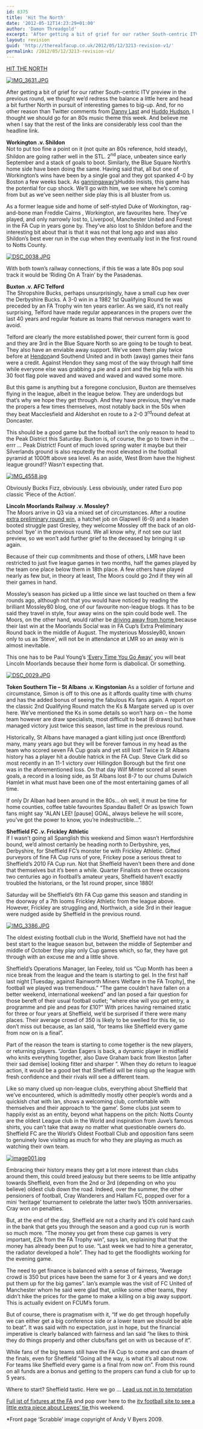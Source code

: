 ```yaml
---
id: 8375
title: 'Hit The North'
date: '2012-05-12T14:23:29+01:00'
author: 'Damon Threadgold'
excerpt: 'After getting a bit of grief for our rather South-centric ITV preview in the previous round, we thought we''d redress the balance a little here and head a bit further North in pursuit of interesting games to big-up'
layout: revision
guid: 'http://therealfacup.co.uk/2012/05/12/3213-revision-v1/'
permalink: /2012/05/12/3213-revision-v1/
---
```


[HIT THE NORTH](http://www.youtube.com/watch?v=QzivmOQWkVQ)

[![IMG_3631.JPG](http://lh3.ggpht.com/_3L4_Y2OBz2M/TI0Wj1vaDlI/AAAAAAAACk0/9pSbTTrTSCk/IMG_3631.JPG?imgmax=200)](http://lh3.ggpht.com/_3L4_Y2OBz2M/TI0Wj1vaDlI/AAAAAAAACk0/9pSbTTrTSCk/IMG_3631.JPG?imgmax=640)

After getting a bit of grief for our rather South-centric ITV preview in the previous round, we thought we’d redress the balance a little here and head a bit further North in pursuit of interesting games to big-up. And, for no other reason than Twitter comments from [Danny Last](https://twitter.com/DannyLast) and [Huddo Hudson](https://twitter.com/HuddoHudson), I thought we should go for an 80s music theme this week. And believe me when I say that the rest of the links are considerably less cool than the headline link.

**Workington .v. Shildon**  
Not to put too fine a point on it (not quite an 80s reference, hold steady), Shildon are going rather well in the STL. 2<sup>nd</sup> place, unbeaten since early September and a stack of goals to boot. Similarly, the Blue Square North’s home side have been doing the same. Having said that, all but one of Workington’s wins have been by a single goal and they got spanked 4-0 by Boston a few weeks back. As [ganningaway’s](http://ganninaway.blogspot.com/)Huddo insists, this game has the potential for cup shock. We’ll go with him, we see where he’s coming from but as we’ve seen neither side play this is all bluster from us.

As a former league side and home of self-styled Duke of Workington, rag-and-bone man Freddie Cairns , Workington, are favourites here. They’ve played, and only narrowly lost to, Liverpool, Manchester United and Forest in the FA Cup in years gone by. They’ve also lost to Shildon before and the interesting bit about that is that it was not that long ago and was also Shildon’s best ever run in the cup when they eventually lost in the first round to Notts County.

[![DSC_0038.JPG](http://lh6.ggpht.com/_3L4_Y2OBz2M/TJ-2s1NTUrI/AAAAAAAACns/PzhhL_YwLpE/DSC_0038.JPG?imgmax=200)](http://lh6.ggpht.com/_3L4_Y2OBz2M/TJ-2s1NTUrI/AAAAAAAACns/PzhhL_YwLpE/DSC_0038.JPG?imgmax=640)

With both town’s railway connections, if this tie was a late 80s pop soul track it would be ‘Riding On A Train’ by the Pasadenas.

**Buxton .v. AFC Telford**  
The Shropshire Bucks, perhaps unsurprisingly, have a small cup hex over the Derbyshire Bucks. A 3-0 win in a 1982 1st Qualifying Round tie was preceded by an FA Trophy win ten years earlier. As we said, it’s not really surprising, Telford have made regular appearances in the propers over the last 40 years and regular feature as teams that nervous managers want to avoid.

Telford are clearly the more established power, their current form is good and they are 3rd in the Blue Square North so are going to be tough to beat. They also have an enviable away support. We’ve seen them play twice before at [Hendon](http://therealfacup.co.uk/2008/10/11/20089-3rd-qualifying-round/)and Southend United and in both (away) games their fans were a credit. Against Hendon they sang most of the way through half time while everyone else was grabbing a pie and a pint and the big fella with his 30 foot flag pole waved and waved and waved and waved some more.

But this game is anything but a foregone conclusion, Buxton are themselves flying in the league, albeit in the league below. They are underdogs but that’s why we hope they get through. And they have previous, they’ve made the propers a few times themselves, most notably back in the 50s when they beat Macclesfield and Aldershot en route to a 2-0 3<sup>rd</sup>round defeat at Doncaster.

This should be a good game but the football isn’t the only reason to head to the Peak District this Saturday. Buxton is, of course, the go to town in the … errr … Peak District! Fount of much loved spring water it maybe but their Silverlands ground is also reputedly the most elevated in the football pyramid at 1000ft above sea level. As an aside, West Brom have the highest league ground!? Wasn’t expecting that.

[![IMG_4558.jpg](http://lh5.ggpht.com/_3L4_Y2OBz2M/Sq16M4AIduI/AAAAAAAAAkI/ZEBivcyqtmo/IMG_4558.jpg?imgmax=200)](http://lh5.ggpht.com/_3L4_Y2OBz2M/Sq16M4AIduI/AAAAAAAAAkI/ZEBivcyqtmo/IMG_4558.jpg?imgmax=640)

Obviously Bucks Fizz, obviously. Less obviously, under rated Euro pop classic ‘Piece of the Action’.

**Lincoln Moorlands Railway .v. Mossley?**  
The Moors arrive in Q3 via a mixed set of circumstances. After a routine [extra preliminary round win](http://theballisround.co.uk/2010/08/15/only-13-games-from-wembley/), a hatchet job on Glapwell (6-0) and a leaden booted struggle past Gresley, they welcome Mossley off the back of an old-school ‘bye’ in the previous round. We all know why, if not see our last preview, so we won’t add further grief to the deceased by bringing it up again.

Because of their cup commitments and those of others, LMR have been restricted to just five league games in two months, half the games played by the team one place below them in 18th place. A few others have played nearly as few but, in theory at least, The Moors could go 2nd if they win all their games in hand.

Mossley’s season has picked up a little since we last touched on them a few rounds ago, although not that you would have noticed by reading the brilliant Mossley80 blog, one of our favourite non-league blogs. It has to be said they travel in style, four away wins on the spin could bode well. The Moors, on the other hand, would rather be [driving away from home ](http://www.youtube.com/watch?v=ypadKraAb1s)because their last win at the Moorlands Social was in FA Cup’s Extra Preliminary Round back in the middle of August. The mysterious Mossley80, known only to us as ‘Steve’, will not be in attendance at LMR so an away win is almost inevitable.

This one has to be Paul Young’s [‘Every Time You Go Away’](http://www.youtube.com/watch?v=hUKBuAkr4Lg) you will beat Lincoln Moorlands because their home form is diabolical. Or something.

[![DSC_0029.JPG](http://lh6.ggpht.com/_3L4_Y2OBz2M/TKWwJsh2muI/AAAAAAAACuo/z_TMoPPQp8A/DSC_0029.JPG?imgmax=200)](http://lh6.ggpht.com/_3L4_Y2OBz2M/TKWwJsh2muI/AAAAAAAACuo/z_TMoPPQp8A/DSC_0029.JPG?imgmax=640)

**Token Southern Tie – St Albans .v. Kingstonian** As a soldier of fortune and circumstance, Simon is off to this one as it affords quality time with chums and has the added bonus of seeing the fabulous Ks fans again. A report on the classic 2nd Qualifying Round match the Ks &amp; Margate served up is over here. We’ve mentioned the Ks in some details so won’t harp on – the home team however are draw specialists, most difficult to beat (6 draws) but have managed victory just twice this season, last time in the previous round.

Historically, St Albans have managed a giant killing just once (Brentford) many, many years ago but they will be forever famous in my head as the team who scored seven FA Cup goals and yet still lost! Twice in St Albans history has a player hit a double hatrick in the FA Cup. Steve Clark did so most recently in an 11-1 victory over Hillingdon Borough but the first one was in the aforementioned loss. On that day Wilf Minter scored all seven goals, a record in a losing side, as St Albans lost 8-7 to our chums Dulwich Hamlet in what must have been one of the most entertaining games of all time.

If only Dr Alban had been around in the 80s… oh well, it must be time for home counties, coffee table favourites Spandau Ballet! Or as Ipswich Town fans might say “ALAN LEE! \[pause\] GOAL, always believe he will score, you’ve got the power to know, you’re indestructible…”.

**Sheffield FC .v. Frickley Athletic**  
If I wasn’t going all Spanglish this weekend and Simon wasn’t Hertfordshire bound, we’d almost certainly be heading north to Derbyshire, yes, Derbyshire, for Sheffield FC’s monster tie with Frickley Athletic. Gifted purveyors of fine FA Cup runs of yore, Frickey pose a serious threat to Sheffield’s 2010 FA Cup run. Not that Sheffield haven’t been there and done that themselves but it’s been a while. Quarter Finalists on three occasions two centuries ago in football’s amateur years, Sheffield haven’t exactly troubled the historians, or the 1st round proper, since 1880!

Saturday will be Sheffield’s 6th FA Cup game this season and standing in the doorway of a 7th looms Frickley Athletic from the league above. However, Frickley are struggling and, Northwich, a side 3rd in their league were nudged aside by Sheffield in the previous round.

[![IMG_3386.JPG](http://lh6.ggpht.com/_3L4_Y2OBz2M/TIgaQV549XI/AAAAAAAAChs/MXCVRSfItY4/IMG_3386.JPG?imgmax=200)](http://lh6.ggpht.com/_3L4_Y2OBz2M/TIgaQV549XI/AAAAAAAAChs/MXCVRSfItY4/IMG_3386.JPG?imgmax=640)

The oldest existing football club in the World, Sheffield have not had the best start to the league season but, between the middle of September and middle of October they play only Cup games which, so far, they have got through with an excuse me and a little shove.

Sheffield’s Operations Manager, Ian Feeley, told us “Cup Month has been a nice break from the league and the team is starting to gel. In the first half last night \[Tuesday, against Rainworth Miners Welfare in the FA Trophy\], the football we played was tremendous.” “The game couldn’t have fallen on a better weekend, international weekend” and Ian posed a fair question for those bereft of their usual football outlet; “where else will you get entry, a programme and pie and peas for £10?” With prices having remained static for three or four years at Sheffield, we’d be surprised if there were many places. Their average crowd of 350 is likely to be swelled for this tie, so don’t miss out because, as Ian said, “for teams like Sheffield every game from now on is a final”.

Part of the reason the team is starting to come together is the new players, or returning players. “Jordan Eagers is back, a dynamic player in midfield who knits everything together, also Dave Graham back from Ilkeston \[after their sad demise\] looking fitter and sharper ”. When they do return to league action, it would be a good bet that Sheffield will be rising up the league with fresh confidence and their rivals will see a different team.

Like so many clued up non-league clubs, everything about Sheffield that we’ve encountered, which is admittedly mostly other people’s words and a quickish chat with Ian, shows a welcoming club, comfortable with themselves and their approach to ‘the game’. Some clubs just seem to happily exist as an entity, beyond what happens on the pitch: Notts County are the oldest League club in the World and inspiration from Juve’s famous shirts, you can’t take that away no matter what questionable owners do. Sheffield FC are the World’s Oldest Football Club and opposition fans seem to genuinely love visiting as much for who they are playing as much as watching their own team.

[![image001.jpg](http://lh6.ggpht.com/_3L4_Y2OBz2M/TK8UcZrhZtI/AAAAAAAAC1g/3cyBU5tkuNk/image001.jpg?imgmax=200)](http://lh6.ggpht.com/_3L4_Y2OBz2M/TK8UcZrhZtI/AAAAAAAAC1g/3cyBU5tkuNk/image001.jpg?imgmax=640)

Embracing their history means they get a lot more interest than clubs around them, this could breed jealousy but there seems to be little antipathy towards Sheffield, even from the 2nd or 3rd (depending on who you believe) oldest club down the road. Indeed, over the summer, the other pensioners of football, Cray Wanderers and Hallam FC, popped over for a mini ‘heritage’ tournament to celebrate the latter two’s 150th anniversaries. Cray won on penalties.

But, at the end of the day, Sheffield are not a charity and it’s cold hard cash in the bank that gets you through the season and a good cup run is worth so much more. “The money you get from these cup games is very important, £2k from the FA Trophy win”, says Ian, explaining that that the money has already been put to use. “Last week we had to hire a generator, the radiator developed a hole”. They had to get the floodlights working for the evening game.

The need to get finance is balanced with a sense of fairness, “Average crowd is 350 but prices have been the same for 3 or 4 years and we don;t put them up for the big games”. Ian’s example was the visit of FC United of Manchester whom he said were glad that, unlike some other teams, they didn’t hike the prices for the game to make a killing on a big away support. This is actually evident on FCUM’s forum.

But of course, there is pragmatism with it, “If we do get through hopefully we can either get a big conference side or a lower team we should be able to beat”. It was said with no expectation, just in hope, but the financial imperative is clearly balanced with fairness and Ian said “he likes to think they do things properly and other clubs/fans get on with us because of it”.

While fans of the big teams still have the FA Cup to come and can dream of the finals, even for Sheffield “Going all the way, is what it’s all about now. For teams like Sheffield every game is a final from now on”. From this round on all funds are a bonus and getting to the propers can fund a club for up to 5 years.

Where to start? Sheffield tastic. Here we go … [Lead us not in to temptation](http://www.youtube.com/watch?v=l_l5ETBRqFU)

[Full ist of fixtures at the FA](http://www.thefa.com/TheFACup/FACompetitions/TheFACup/Fixtures) and pop over here to the [itv football site to see a little extra piece about Lewes’ tie ](http://www.itv.com/sport/football/facup/news/facup3rdroundqualifyingpreview/)this weekend.

\*Front page ‘Scrabble’ image copyright of Andy V Byers 2009.